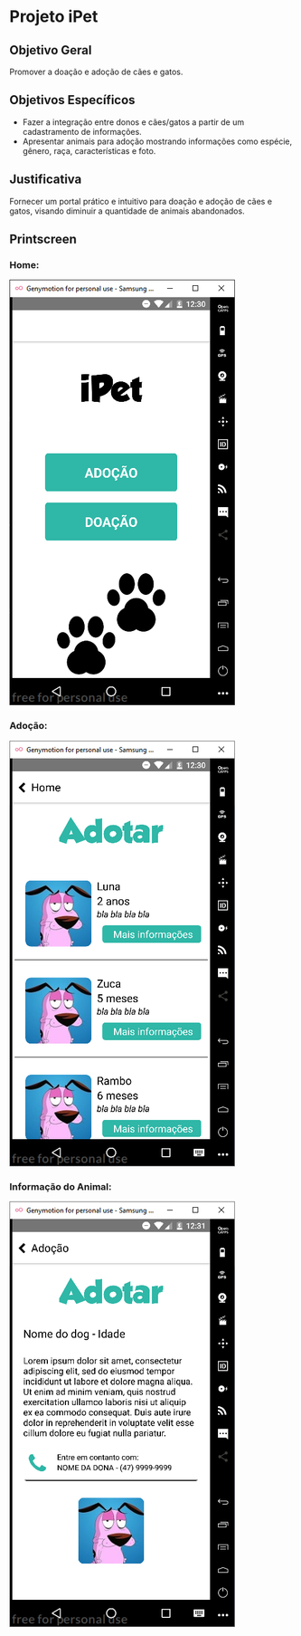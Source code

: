 # Projeto iPet


## Objetivo Geral
Promover a doação e adoção de cães e gatos.

## Objetivos Específicos
 
 - Fazer a integração entre donos e cães/gatos a partir de um cadastramento de informações.
 - Apresentar animais para adoção mostrando informações como espécie, gênero, raça, características e foto. 

## Justificativa
Fornecer um portal prático e intuitivo para doação e adoção de cães e gatos, visando diminuir a quantidade de animais abandonados. 


## Printscreen

### Home:
![home](https://github.com/alexxfreitag/iPet/blob/master/imgs/prints/home.png)

### Adoção:
![home](https://github.com/alexxfreitag/iPet/blob/master/imgs/prints/adocao.png)

### Informação do Animal:
![home](https://github.com/alexxfreitag/iPet/blob/master/imgs/prints/infoAnimal.png)
